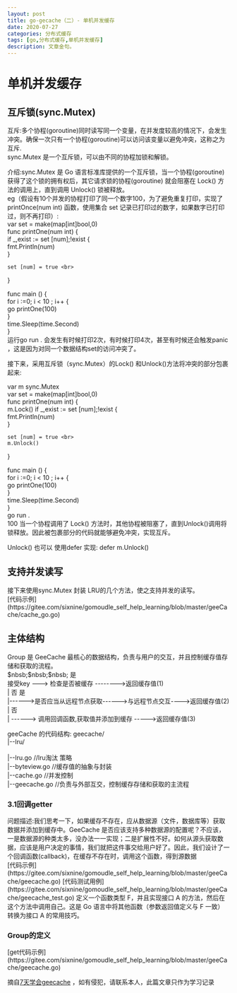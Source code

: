 ```yaml
---
layout: post
title: go-gecache（二）- 单机并发缓存
date: 2020-07-27
categories: 分布式缓存
tags: [go,分布式缓存,单机并发缓存]
description: 文章金句。
---
```

<h1>单机并发缓存</h1>
 <h2>互斥锁(sync.Mutex)</h2>
 互斥:多个协程(goroutine)同时读写同一个变量，在并发度较高的情况下，会发生冲突。确保一次只有一个协程(goroutine)可以访问该变量以避免冲突，这称之为互斥.<br>
 sync.Mutex 是一个互斥锁，可以由不同的协程加锁和解锁。<br>
 
 介绍:sync.Mutex 是 Go 语言标准库提供的一个互斥锁，当一个协程(goroutine)获得了这个锁的拥有权后，其它请求锁的协程(goroutine) 就会阻塞在 Lock() 方法的调用上，直到调用 Unlock() 锁被释放。<br>
 eg（假设有10个并发的协程打印了同一个数字100，为了避免重复打印，实现了printOnce(num int) 函数，使用集合 set 记录已打印过的数字，如果数字已打印过，则不再打印）:<br>
 var set = make(map[int]bool,0)  <br>
 func printOne(num int) { <br>
    if _,exist := set [num];!exist {<br>
        fmt.Println(num)<br>
    }<br>
    
    set [num] = true <br>
 }<br>
 
 func main () { <br>
  for i :=0; i < 10 ; i++ {  <br>
    go printOne(100) <br>
  }<br>
  time.Sleep(time.Second) <br>
 } <br>
 运行go run . 会发生有时候打印2次，有时候打印4次，甚至有时候还会触发panic ，这是因为对同一个数据结构set的访问冲突了。<br>
 
 接下来，采用互斥锁（sync.Mutex）的Lock() 和Unlock()方法将冲突的部分包裹起来:
 
 var m sync.Mutex  <br>
 var set = make(map[int]bool,0) <br>
 func printOne(num int) { <br>
   m.Lock()
    if _,exist := set [num];!exist {<br>
        fmt.Println(num)<br>
    }<br>
    
    set [num] = true <br>
    m.Unlock()
 }<br>
 
  func main () { <br>
   for i :=0; i < 10 ; i++ {  <br>
     go printOne(100) <br>
   }<br>
   time.Sleep(time.Second) <br>
  } <br>
  go run . <br>
  100
  当一个协程调用了 Lock() 方法时，其他协程被阻塞了，直到Unlock()调用将锁释放。因此被包裹部分的代码就能够避免冲突，实现互斥。<br>
  
  Unlock() 也可以 使用defer 实现: defer m.Unlock() <br>
  
  
   <h2>支持并发读写</h2>
   接下来使用sync.Mutex 封装 LRU的几个方法，使之支持并发的读写。<br>
   [代码示例](https://gitee.com/sixnine/gomoudle_self_help_learning/blob/master/geeCache/cache_go.go)
   <h2>主体结构</h2>
   Group 是 GeeCache 最核心的数据结构，负责与用户的交互，并且控制缓存值存储和获取的流程。<br>
                              $nbsb;$nbsb;$nbsb; 是<br> 
   接受key ---> 检查是否被缓存 -------->返回缓存值(1)<br>
                   | 否                        是<br>
                   |------>是否应当从远程节点获取------>与远程节点交互---->返回缓存值(2)<br>
                                | 否 <br>
                                | ------> 调用回调函数,获取值并添加到缓存 ----->返回缓存值(3)<br>
                                
   geeCache 的代码结构:
   geecache/ <br>
      |--lru/<br>                         
         |--lru.go //lru淘汰 策略<br>
      |--byteview.go //缓存值的抽象与封装<br>
      |--cache.go  //并发控制<br>
      |--geecache.go //负责与外部互交，控制缓存存储和获取的主流程<br>   
 <h3>3.1回调getter</h3>
  问题描述:我们思考一下，如果缓存不存在，应从数据源（文件，数据库等）获取数据并添加到缓存中。GeeCache 是否应该支持多种数据源的配置呢？不应该，一是数据源的种类太多，没办法一一实现；二是扩展性不好。如何从源头获取数据，应该是用户决定的事情，我们就把这件事交给用户好了。因此，我们设计了一个回调函数(callback)，在缓存不存在时，调用这个函数，得到源数据<br>
  [代码示例](https://gitee.com/sixnine/gomoudle_self_help_learning/blob/master/geeCache/geecache.go)
  [代码测试用例](https://gitee.com/sixnine/gomoudle_self_help_learning/blob/master/geeCache/geecache_test.go)
 定义一个函数类型 F，并且实现接口 A 的方法，然后在这个方法中调用自己。这是 Go 语言中将其他函数（参数返回值定义与 F 一致）转换为接口 A 的常用技巧。
 
 <h3>Group的定义</h3>
      [get代码示例](https://gitee.com/sixnine/gomoudle_self_help_learning/blob/master/geeCache/geecache.go)
 
摘自[7天学会geecache](https://geektutu.com/post/geecache.html)
，如有侵犯，请联系本人，此篇文章只作为学习记录






